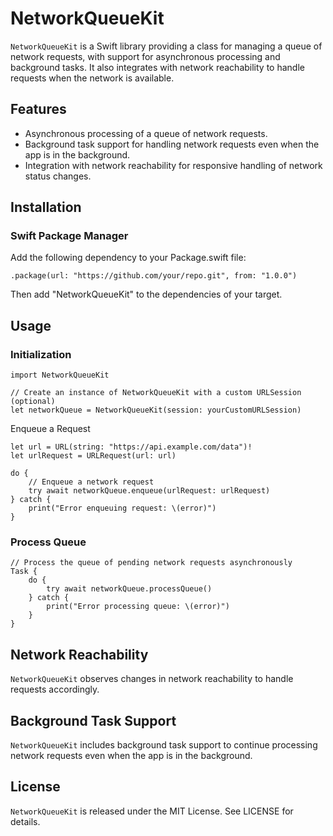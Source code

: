 # NetworkQueueKit

`NetworkQueueKit` is a Swift library providing a class for managing a queue of network requests, with support for asynchronous processing and background tasks. It also integrates with network reachability to handle requests when the network is available.

## Features

- Asynchronous processing of a queue of network requests.
- Background task support for handling network requests even when the app is in the background.
- Integration with network reachability for responsive handling of network status changes.
## Installation

### Swift Package Manager
Add the following dependency to your Package.swift file:

```
.package(url: "https://github.com/your/repo.git", from: "1.0.0")
```
Then add "NetworkQueueKit" to the dependencies of your target.

## Usage

### Initialization
```
import NetworkQueueKit

// Create an instance of NetworkQueueKit with a custom URLSession (optional)
let networkQueue = NetworkQueueKit(session: yourCustomURLSession)
```
Enqueue a Request
```
let url = URL(string: "https://api.example.com/data")!
let urlRequest = URLRequest(url: url)

do {
    // Enqueue a network request
    try await networkQueue.enqueue(urlRequest: urlRequest)
} catch {
    print("Error enqueuing request: \(error)")
}
```
### Process Queue
```
// Process the queue of pending network requests asynchronously
Task {
    do {
        try await networkQueue.processQueue()
    } catch {
        print("Error processing queue: \(error)")
    }
}
```
## Network Reachability
`NetworkQueueKit` observes changes in network reachability to handle requests accordingly.

## Background Task Support
`NetworkQueueKit` includes background task support to continue processing network requests even when the app is in the background.

## License

`NetworkQueueKit` is released under the MIT License. See LICENSE for details.
